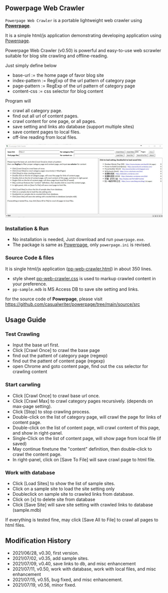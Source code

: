 ## Powerpage Web Crawler

``Powerpage Web Crawler`` is a portable lightweight web crawler using [**Powerpage**](https://github.com/casualwriter/powerpage). 
 
It is a simple html/js application demonstrating developing application using [Powerpage](https://github.com/casualwriter/powerpage). 

Powerpage Web Crawler (v0.50) is powerful and easy-to-use web scrawler suitable for blog site crawling and offline-reading. 

Just simply define below

* base-url := the home page of favor blog site
* index-pattern := RegExp of the url pattern of category page
* page-pattern := RegExp of the url pattern of category page
* content-css := css selector for blog content 

Program will
 
* crawl all category page.
* find out all url of content pages. 
* crawl content for one page, or all pages. 
* save setting and links ato database (support multiple sites)
* save content pages to local files.
* off-line reading from local files.
 
![](pp-web-crawler.jpg)

### Installation & Run

* No installation is needed, Just download and run ``powerpage.exe``.
* The package is same as [Powerpage](https://github.com/casualwriter/powerpage), only ``powerpage.ini`` is revised.


### Source Code & files

It is single html/js application ([pp-web-crawler.html](source/pp-web-crawler.html)) in about 350 lines.

* style sheet [pp-web-crawler.css](source/pp-web-crawler.css) is used to markup crawled content in your preference.
* ``pp-sample.mdb`` is MS Access DB to save site setting and links.

for the source code of **Powerpage**, please visit https://github.com/casualwriter/powerpage/tree/main/source/src
  
  
## Usage Guide


### Test Crawling

* Input the base url first.
* Click [Crawl Once] to crawl the base page 
* find out the pattent of category page (regexp)
* find out the pattent of content page (regexp)
* open Chrome and goto content page, find out the css selector for crawling content

### Start carwling

* Click [Crawl Once] to crawl base url once.
* Click [Crawl Max] to crawl category pages recursively. (depends on max-page setting).
* Click [Stop] to stop crawling process.
* Double-click on the list of category page, will crawl the page for links of content page.
* Double-click on the list of content page, will crawl content of this page, and show in right-panel.
* Single-Click on the list of content page, will show page from local file (if saved) 
* May continue finetune the "content" definition, then double-click to crawl the content page.
* In right-panel, click on [Save To File] will save crawl page to html file.

### Work with database

* Click [Load Sites] to show the list of sample sites.
* Click on a sample site to load the site setting only
* Doubleclick on sample site to crawled links from database.
* Click on [x] to delete site from database
* Click [Save Site] will save site setting with crawled links to database (sample.mdb)

If everything is tested fine, may click [Save All to File] to crawl all pages to html files.
  
  
## Modification History

* 2021/06/28, v0.30, first version.
* 2021/07/02, v0.35, add sample sites.
* 2021/07/09, v0.40, save links to db, and misc enhancement
* 2021/07/11, v0.50, work with database, work with local files, and misc enhancement
* 2021/07/15, v0.55, bug fixed, and misc enhancement.
* 2021/07/19, v0.56, minor fixed.
